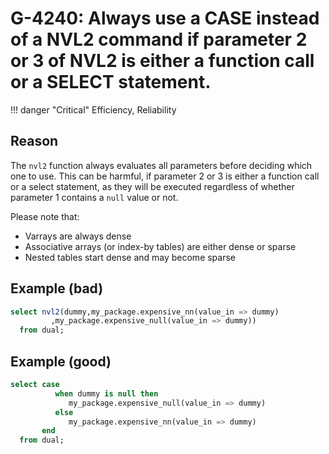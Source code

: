 # G-4240: Always use a CASE instead of a NVL2 command if parameter 2 or 3 of NVL2 is either a function call or a SELECT statement.

!!! danger "Critical"
    Efficiency, Reliability

## Reason

The `nvl2` function always evaluates all parameters before deciding which one to use. This can be harmful, if parameter 2 or 3 is either a function call or a select statement, as they will be executed regardless of whether parameter 1 contains a `null` value or not.

Please note that:

* Varrays are always dense
* Associative arrays (or index-by tables) are either dense or sparse
* Nested tables start dense and may become sparse

## Example (bad)

``` sql
select nvl2(dummy,my_package.expensive_nn(value_in => dummy)
         ,my_package.expensive_null(value_in => dummy))
  from dual;
```

## Example (good)

``` sql
select case
          when dummy is null then
             my_package.expensive_null(value_in => dummy)
          else
             my_package.expensive_nn(value_in => dummy)
       end
  from dual;
```